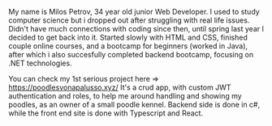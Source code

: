 My name is Milos Petrov, 34 year old junior  Web Developer.
I used to study computer science but i dropped out after struggling with real life issues. Didn't have much connections with coding since then, until spring last year I decided to get back into it.
Started slowly with HTML and CSS, finished couple online courses, and a bootcamp for beginners (worked in Java), after which i also succesfully completed backend bootcamp, 
focusing on .NET technologies. 

You can check my 1st serious project here => https://poodlesvonapalusso.xyz/ 
It's a crud app, with custom JWT authentication and roles, to help me around handling and showing my poodles, as an owner of a small poodle kennel. 
Backend side is done in c#, while the front end site is done with Typescript and React. 



<!---
BakiZy/BakiZy is a ✨ special ✨ repository because its `README.md` (this file) appears on your GitHub profile.
You can click the Preview link to take a look at your changes.
--->
